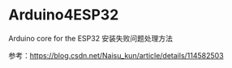 # Arduino4ESP32
Arduino core for the ESP32 安装失败问题处理方法

参考：https://blog.csdn.net/Naisu_kun/article/details/114582503
